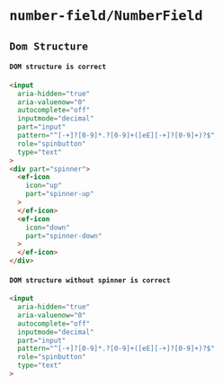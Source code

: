 # `number-field/NumberField`

## `Dom Structure`

####   `DOM structure is correct`

```html
<input
  aria-hidden="true"
  aria-valuenow="0"
  autocomplete="off"
  inputmode="decimal"
  part="input"
  pattern="^[-+]?[0-9]*.?[0-9]+([eE][-+]?[0-9]+)?$"
  role="spinbutton"
  type="text"
>
<div part="spinner">
  <ef-icon
    icon="up"
    part="spinner-up"
  >
  </ef-icon>
  <ef-icon
    icon="down"
    part="spinner-down"
  >
  </ef-icon>
</div>

```

####   `DOM structure without spinner is correct`

```html
<input
  aria-hidden="true"
  aria-valuenow="0"
  autocomplete="off"
  inputmode="decimal"
  part="input"
  pattern="^[-+]?[0-9]*.?[0-9]+([eE][-+]?[0-9]+)?$"
  role="spinbutton"
  type="text"
>

```

